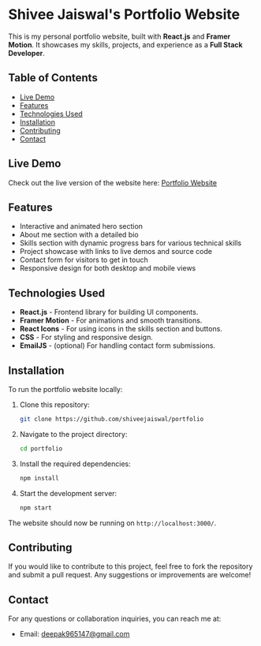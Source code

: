 # Shivee Jaiswal's Portfolio Website

This is my personal portfolio website, built with **React.js** and **Framer Motion**. It showcases my skills, projects, and experience as a **Full Stack Developer**.

## Table of Contents

- [Live Demo](#live-demo)
- [Features](#features)
- [Technologies Used](#technologies-used)
- [Installation](#installation)
- [Contributing](#contributing)
- [Contact](#contact)

## Live Demo

Check out the live version of the website here: [Portfolio Website](https://shiveejaiswal.github.io/portfolio/)

## Features

- Interactive and animated hero section
- About me section with a detailed bio
- Skills section with dynamic progress bars for various technical skills
- Project showcase with links to live demos and source code
- Contact form for visitors to get in touch
- Responsive design for both desktop and mobile views

## Technologies Used

- **React.js** - Frontend library for building UI components.
- **Framer Motion** - For animations and smooth transitions.
- **React Icons** - For using icons in the skills section and buttons.
- **CSS** - For styling and responsive design.
- **EmailJS** - (optional) For handling contact form submissions.

## Installation

To run the portfolio website locally:

1. Clone this repository:

   ```bash
   git clone https://github.com/shiveejaiswal/portfolio
   ```

2. Navigate to the project directory:

   ```bash
   cd portfolio
   ```

3. Install the required dependencies:

   ```bash
   npm install
   ```

4. Start the development server:

   ```bash
   npm start
   ```

The website should now be running on `http://localhost:3000/`.

## Contributing

If you would like to contribute to this project, feel free to fork the repository and submit a pull request. Any suggestions or improvements are welcome!

## Contact

For any questions or collaboration inquiries, you can reach me at:

- Email: [deepak965147@gmail.com](mailto:deepak965147@gmail.com)
